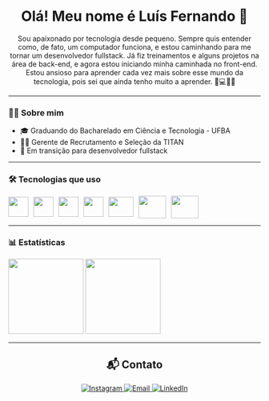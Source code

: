 <h1 align="center">Olá! Meu nome é Luís Fernando 👋</h1>

<p align="center">
  Sou apaixonado por tecnologia desde pequeno. Sempre quis entender como, de fato, um computador funciona, 
  e estou caminhando para me tornar um desenvolvedor fullstack. Já fiz treinamentos e alguns projetos na área de back-end, 
  e agora estou iniciando minha caminhada no front-end. Estou ansioso para aprender cada vez mais sobre esse mundo da tecnologia, 
  pois sei que ainda tenho muito a aprender. 📘💻🧑‍💻
</p>

---

### 👨‍💼 Sobre mim

- 🎓 Graduando do Bacharelado em Ciência e Tecnologia - UFBA  
- 🧑‍💼 Gerente de Recrutamento e Seleção da TITAN  
- 🚀 Em transição para desenvolvedor fullstack

---

### 🛠️ Tecnologias que uso

<div style="display: flex; align-items: center; gap: 10px;">
  <img height="40" width="40" src="https://cdn.jsdelivr.net/gh/devicons/devicon@latest/icons/html5/html5-plain-wordmark.svg" />
  <img height="40" width="40" src="https://cdn.jsdelivr.net/gh/devicons/devicon@latest/icons/css3/css3-original-wordmark.svg" />
  <img height="40" width="40" src="https://cdn.jsdelivr.net/gh/devicons/devicon@latest/icons/javascript/javascript-original.svg" />
  <img height="40" width="40" src="https://cdn.jsdelivr.net/gh/devicons/devicon@latest/icons/typescript/typescript-plain.svg" />
  <img height="40" width="50" src="https://cdn.jsdelivr.net/gh/devicons/devicon@latest/icons/nodejs/nodejs-original-wordmark.svg" />
  <img height="45" width="55" src="https://cdn.jsdelivr.net/gh/devicons/devicon@latest/icons/nestjs/nestjs-original-wordmark.svg" />
  <img height="45" width="55" src="https://cdn.jsdelivr.net/gh/devicons/devicon@latest/icons/prisma/prisma-original-wordmark.svg" />
</div>

---

### 📊 Estatísticas

<div>
  <img height="150em" src="https://github-readme-stats.vercel.app/api?username=luis-fernando12&show_icons=true&theme=dark" />
  <img height="150em" src="https://github-readme-stats.vercel.app/api/top-langs/?username=luis-fernando12&layout=compact&theme=dark" />
</div>

---

<h2 align="center">📬 Contato</h2>

<p align="center">
  <a href="https://www.instagram.com/fernando_luisb/" target="_blank">
    <img alt="Instagram" src="https://img.shields.io/badge/-Instagram-%23E4405F?style=for-the-badge&logo=instagram&logoColor=white">
  </a>
  <a href="mailto:fernandobasousan@gmail.com">
    <img alt="Email" src="https://img.shields.io/badge/-Email-%23333?style=for-the-badge&logo=gmail&logoColor=white">
  </a>
  <a href="https://www.linkedin.com/in/lu%C3%ADs-fernando-1910a0326/" target="_blank">
    <img alt="LinkedIn" src="https://img.shields.io/badge/-LinkedIn-%230077B5?style=for-the-badge&logo=linkedin&logoColor=white">
  </a>
</p>
